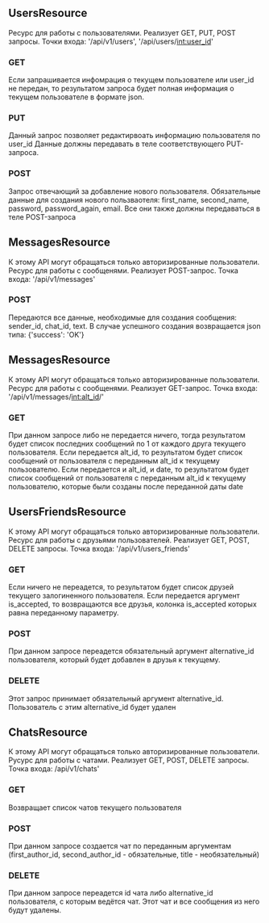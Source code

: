 ## UsersResource

Ресурс для работы с пользователями.
Реализует GET, PUT, POST запросы.
Точки входа:
'/api/v1/users', '/api/users/<int:user_id>'

### GET
Если запрашивается инфомрация о текущем пользователе или user_id не передан, то
результатом запроса будет полная информация о текущем пользователе в формате
json.

### PUT
Данный запрос позволяет редактирвоать информацию пользователя по user_id
Данные должны передавать в теле соответствующего PUT-запроса.

### POST
Запрос отвечающий за добавление нового пользователя. Обязательные данные для
создания нового пользваотеля: first_name, second_name, password,
password_again, email. Все они также должны передаваться в теле
POST-запроса


## MessagesResource

К этому API могут обращаться только авторизированные пользователи.
Ресурс для работы с сообщенями.
Реализует POST-запрос.
Точка входа:
'/api/v1/messages'

### POST
Передаются все данные, необходимые для создания сообщения: sender_id,
chat_id, text. В случае успешного создания возвращается json типа:
{'success': 'OK'}


## MessagesResource

К этому API могут обращаться только авторизированные пользователи.
Ресурс для работы с сообщенями.
Реализует GET-запрос.
Точка входа:
'/api/v1/messages/<int:alt_id>/<date>'

### GET
При данном запросе либо не передается ничего, тогда результатом будет список
последних сообщений по 1 от каждого друга текущего пользователя. Если
передается alt_id, то результатом будет список сообщений от пользователя
с переданным alt_id к текущему пользователю. Если передается и alt_id,
и date, то результатом будет список сообщений от пользователя
с переданным alt_id к текущему пользователю, которые были созданы после
переданной даты date


## UsersFriendsResource

К этому API могут обращаться только авторизированные пользователи.
Ресурс для работы с друзьями пользователей.
Реализует GET, POST, DELETE запросы.
Точка входа:
'/api/v1/users_friends'

### GET
Если ничего не переадется, то результатом будет список друзей текущего
залогиненного пользователя. Если передается аргумент is_accepted,
то возвращаются все друзья, колонка is_accepted которых равна переданному
параметру.

### POST
При данном запросе переадется обязательный аргумент alternative_id
пользователя, который будет добавлен в друзья к текущему.

### DELETE
Этот запрос принимает обязательный аргумент alternative_id. Пользователь
с этим alternative_id будет удален


## ChatsResource

К этому API могут обращаться только авторизированные пользователи.
Русурс для работы с чатами.
Реализует GET, POST, DELETE запросы.
Точка входа:
/api/v1/chats'

### GET
Возвращает список чатов текущего пользователя

### POST
При данном запросе создается чат по переданным аргументам
(first_author_id, second_author_id - обязательные, title - необязательный)

### DELETE
При данном запросе переадется id чата либо alternative_id пользователя,
с которым ведётся чат. Этот чат и все сообщения из него будут удалены.
